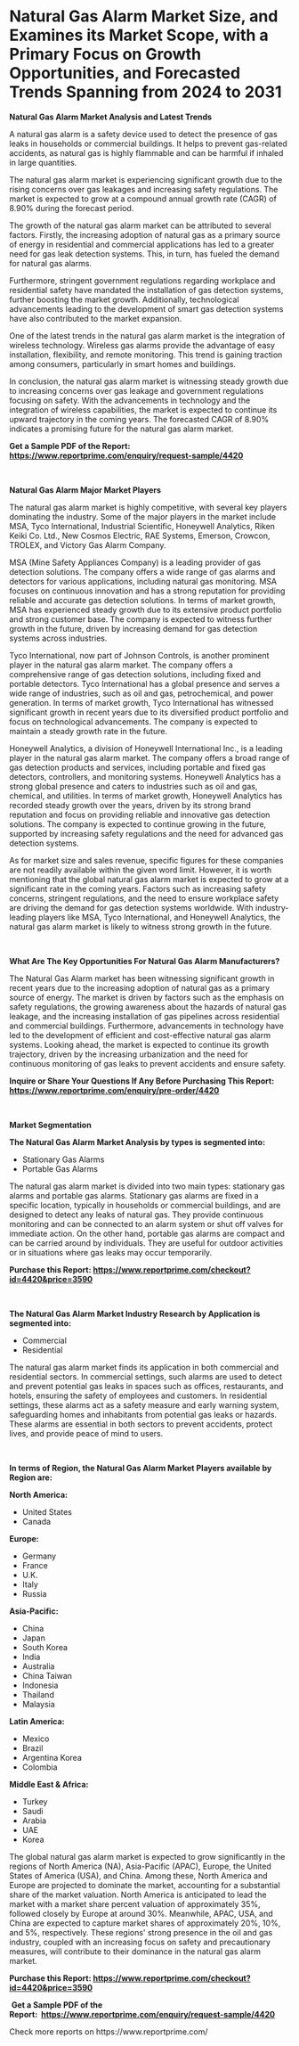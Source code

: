 <p><h1>Natural Gas Alarm Market Size, and Examines its Market Scope, with a Primary Focus on Growth Opportunities, and Forecasted Trends Spanning from 2024 to 2031</h1></p><p><strong>Natural Gas Alarm Market Analysis and Latest Trends</strong></p>
<p><p>A natural gas alarm is a safety device used to detect the presence of gas leaks in households or commercial buildings. It helps to prevent gas-related accidents, as natural gas is highly flammable and can be harmful if inhaled in large quantities.</p><p>The natural gas alarm market is experiencing significant growth due to the rising concerns over gas leakages and increasing safety regulations. The market is expected to grow at a compound annual growth rate (CAGR) of 8.90% during the forecast period.</p><p>The growth of the natural gas alarm market can be attributed to several factors. Firstly, the increasing adoption of natural gas as a primary source of energy in residential and commercial applications has led to a greater need for gas leak detection systems. This, in turn, has fueled the demand for natural gas alarms.</p><p>Furthermore, stringent government regulations regarding workplace and residential safety have mandated the installation of gas detection systems, further boosting the market growth. Additionally, technological advancements leading to the development of smart gas detection systems have also contributed to the market expansion.</p><p>One of the latest trends in the natural gas alarm market is the integration of wireless technology. Wireless gas alarms provide the advantage of easy installation, flexibility, and remote monitoring. This trend is gaining traction among consumers, particularly in smart homes and buildings.</p><p>In conclusion, the natural gas alarm market is witnessing steady growth due to increasing concerns over gas leakage and government regulations focusing on safety. With the advancements in technology and the integration of wireless capabilities, the market is expected to continue its upward trajectory in the coming years. The forecasted CAGR of 8.90% indicates a promising future for the natural gas alarm market.</p></p>
<p><strong>Get a Sample PDF of the Report:&nbsp; <a href="https://www.reportprime.com/enquiry/request-sample/4420">https://www.reportprime.com/enquiry/request-sample/4420</a></strong></p>
<p>&nbsp;</p>
<p><strong>Natural Gas Alarm Major Market Players</strong></p>
<p><p>The natural gas alarm market is highly competitive, with several key players dominating the industry. Some of the major players in the market include MSA, Tyco International, Industrial Scientific, Honeywell Analytics, Riken Keiki Co. Ltd., New Cosmos Electric, RAE Systems, Emerson, Crowcon, TROLEX, and Victory Gas Alarm Company.</p><p>MSA (Mine Safety Appliances Company) is a leading provider of gas detection solutions. The company offers a wide range of gas alarms and detectors for various applications, including natural gas monitoring. MSA focuses on continuous innovation and has a strong reputation for providing reliable and accurate gas detection solutions. In terms of market growth, MSA has experienced steady growth due to its extensive product portfolio and strong customer base. The company is expected to witness further growth in the future, driven by increasing demand for gas detection systems across industries.</p><p>Tyco International, now part of Johnson Controls, is another prominent player in the natural gas alarm market. The company offers a comprehensive range of gas detection solutions, including fixed and portable detectors. Tyco International has a global presence and serves a wide range of industries, such as oil and gas, petrochemical, and power generation. In terms of market growth, Tyco International has witnessed significant growth in recent years due to its diversified product portfolio and focus on technological advancements. The company is expected to maintain a steady growth rate in the future.</p><p>Honeywell Analytics, a division of Honeywell International Inc., is a leading player in the natural gas alarm market. The company offers a broad range of gas detection products and services, including portable and fixed gas detectors, controllers, and monitoring systems. Honeywell Analytics has a strong global presence and caters to industries such as oil and gas, chemical, and utilities. In terms of market growth, Honeywell Analytics has recorded steady growth over the years, driven by its strong brand reputation and focus on providing reliable and innovative gas detection solutions. The company is expected to continue growing in the future, supported by increasing safety regulations and the need for advanced gas detection systems.</p><p>As for market size and sales revenue, specific figures for these companies are not readily available within the given word limit. However, it is worth mentioning that the global natural gas alarm market is expected to grow at a significant rate in the coming years. Factors such as increasing safety concerns, stringent regulations, and the need to ensure workplace safety are driving the demand for gas detection systems worldwide. With industry-leading players like MSA, Tyco International, and Honeywell Analytics, the natural gas alarm market is likely to witness strong growth in the future.</p></p>
<p>&nbsp;</p>
<p><strong>What Are The Key Opportunities For Natural Gas Alarm Manufacturers?</strong></p>
<p><p>The Natural Gas Alarm market has been witnessing significant growth in recent years due to the increasing adoption of natural gas as a primary source of energy. The market is driven by factors such as the emphasis on safety regulations, the growing awareness about the hazards of natural gas leakage, and the increasing installation of gas pipelines across residential and commercial buildings. Furthermore, advancements in technology have led to the development of efficient and cost-effective natural gas alarm systems. Looking ahead, the market is expected to continue its growth trajectory, driven by the increasing urbanization and the need for continuous monitoring of gas leaks to prevent accidents and ensure safety.</p></p>
<p><strong>Inquire or Share Your Questions If Any Before Purchasing This Report: <a href="https://www.reportprime.com/enquiry/pre-order/4420">https://www.reportprime.com/enquiry/pre-order/4420</a></strong></p>
<p>&nbsp;</p>
<p><strong>Market Segmentation</strong></p>
<p><strong>The Natural Gas Alarm Market Analysis by types is segmented into:</strong></p>
<p><ul><li>Stationary Gas Alarms</li><li>Portable Gas Alarms</li></ul></p>
<p><p>The natural gas alarm market is divided into two main types: stationary gas alarms and portable gas alarms. Stationary gas alarms are fixed in a specific location, typically in households or commercial buildings, and are designed to detect any leaks of natural gas. They provide continuous monitoring and can be connected to an alarm system or shut off valves for immediate action. On the other hand, portable gas alarms are compact and can be carried around by individuals. They are useful for outdoor activities or in situations where gas leaks may occur temporarily.</p></p>
<p><strong>Purchase this Report:&nbsp;<a href="https://www.reportprime.com/checkout?id=4420&price=3590">https://www.reportprime.com/checkout?id=4420&price=3590</a></strong></p>
<p>&nbsp;</p>
<p><strong>The Natural Gas Alarm Market Industry Research by Application is segmented into:</strong></p>
<p><ul><li>Commercial</li><li>Residential</li></ul></p>
<p><p>The natural gas alarm market finds its application in both commercial and residential sectors. In commercial settings, such alarms are used to detect and prevent potential gas leaks in spaces such as offices, restaurants, and hotels, ensuring the safety of employees and customers. In residential settings, these alarms act as a safety measure and early warning system, safeguarding homes and inhabitants from potential gas leaks or hazards. These alarms are essential in both sectors to prevent accidents, protect lives, and provide peace of mind to users.</p></p>
<p>&nbsp;</p>
<p><strong>In terms of Region, the Natural Gas Alarm Market Players available by Region are:</strong></p>
<p>
    <p> <strong> North America: </strong>
        <ul>
            <li>United States</li>
            <li>Canada</li>
        </ul>
        </p> 
    <p> <strong> Europe: </strong>
        <ul>
            <li>Germany</li>
            <li>France</li>
            <li>U.K.</li>
            <li>Italy</li>
            <li>Russia</li>
        </ul>
        </p> 
    <p> <strong> Asia-Pacific: </strong>
        <ul>
            <li>China</li>
            <li>Japan</li>
            <li>South Korea</li>
            <li>India</li>
            <li>Australia</li>
            <li>China Taiwan</li>
            <li>Indonesia</li>
            <li>Thailand</li>
            <li>Malaysia</li>
        </ul>
        </p> 
    <p> <strong> Latin America: </strong>
        <ul>
            <li>Mexico</li>
            <li>Brazil</li>
            <li>Argentina Korea</li>
            <li>Colombia</li>
        </ul>
        </p> 
    <p> <strong> Middle East & Africa: </strong>
        <ul>
            <li>Turkey</li>
            <li>Saudi</li>
            <li>Arabia</li>
            <li>UAE</li>
            <li>Korea</li>
        </ul>
    </p>
    </p>
<p><p>The global natural gas alarm market is expected to grow significantly in the regions of North America (NA), Asia-Pacific (APAC), Europe, the United States of America (USA), and China. Among these, North America and Europe are projected to dominate the market, accounting for a substantial share of the market valuation. North America is anticipated to lead the market with a market share percent valuation of approximately 35%, followed closely by Europe at around 30%. Meanwhile, APAC, USA, and China are expected to capture market shares of approximately 20%, 10%, and 5%, respectively. These regions' strong presence in the oil and gas industry, coupled with an increasing focus on safety and precautionary measures, will contribute to their dominance in the natural gas alarm market.</p></p>
<p><strong>Purchase this Report: <a href="https://www.reportprime.com/checkout?id=4420&price=3590">https://www.reportprime.com/checkout?id=4420&price=3590</a></strong></p>
<p>&nbsp;<strong>Get a Sample PDF of the Report:&nbsp;&nbsp;<a href="https://www.reportprime.com/enquiry/request-sample/4420">https://www.reportprime.com/enquiry/request-sample/4420</a></strong></p>
<p><strong></strong></p>
<p>Check more reports on https://www.reportprime.com/</p>